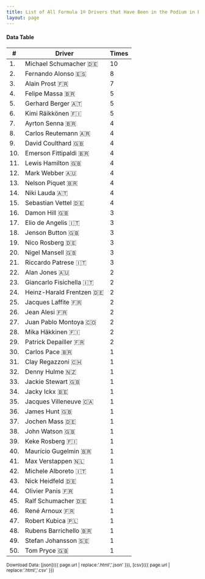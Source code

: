 ```yaml
---
title: List of All Formula 1® Drivers that Have Been in the Podium in Brazil by Number of Times
layout: page
---
```


<canvas id="chart" width="400" height="180"></canvas>
<script>
var data = {
    "datasets": [
        {
            "backgroundColor": "#f3a935",
            "borderColor": "#f68639",
            "borderWidth": 1,
            "data": [
                10.0,
                8.0,
                7.0,
                5.0,
                5.0,
                5.0,
                4.0,
                4.0,
                4.0,
                4.0,
                4.0,
                4.0,
                4.0,
                4.0,
                4.0,
                3.0,
                3.0,
                3.0,
                3.0,
                3.0,
                3.0,
                2.0,
                2.0,
                2.0,
                2.0,
                2.0,
                2.0,
                2.0,
                2.0,
                1.0,
                1.0,
                1.0,
                1.0,
                1.0,
                1.0,
                1.0,
                1.0,
                1.0,
                1.0,
                1.0,
                1.0,
                1.0,
                1.0,
                1.0,
                1.0,
                1.0,
                1.0,
                1.0,
                1.0,
                1.0
            ],
            "label": "Times"
        }
    ],
    "labels": [
        "Michael Schumacher",
        "Fernando Alonso",
        "Alain Prost",
        "Felipe Massa",
        "Gerhard Berger",
        "Kimi Räikkönen",
        "Ayrton Senna",
        "Carlos Reutemann",
        "David Coulthard",
        "Emerson Fittipaldi",
        "Lewis Hamilton",
        "Mark Webber",
        "Nelson Piquet",
        "Niki Lauda",
        "Sebastian Vettel",
        "Damon Hill",
        "Elio de Angelis",
        "Jenson Button",
        "Nico Rosberg",
        "Nigel Mansell",
        "Riccardo Patrese",
        "Alan Jones",
        "Giancarlo Fisichella",
        "Heinz-Harald Frentzen",
        "Jacques Laffite",
        "Jean Alesi",
        "Juan Pablo Montoya",
        "Mika Häkkinen",
        "Patrick Depailler",
        "Carlos Pace",
        "Clay Regazzoni",
        "Denny Hulme",
        "Jackie Stewart",
        "Jacky Ickx",
        "Jacques Villeneuve",
        "James Hunt",
        "Jochen Mass",
        "John Watson",
        "Keke Rosberg",
        "Maurício Gugelmin",
        "Max Verstappen",
        "Michele Alboreto",
        "Nick Heidfeld",
        "Olivier Panis",
        "Ralf Schumacher",
        "René Arnoux",
        "Robert Kubica",
        "Rubens Barrichello",
        "Stefan Johansson",
        "Tom Pryce"
    ]
};
var options = {
  legend: {
    display: false
  },
  scales: {
    xAxes: [{
      ticks: {
        beginAtZero: true,
        maxRotation: 180,
        display: window.innerWidth > 800
      }
    }],
    yAxes: [{
      ticks: {
        beginAtZero: true
      }
    }]
  },
  onResize: function(chart, size) {
    chart.options.scales.xAxes[0].ticks.display = size.width > 800;
  }
};
new Chart("chart", {
    data: data,
    type: 'bar',
    options: options
});
</script>



#### Data Table

| # | Driver | Times |
|--|--|--|
| 1. | Michael Schumacher 🇩🇪 | 10 |
| 2. | Fernando Alonso 🇪🇸 | 8 |
| 3. | Alain Prost 🇫🇷 | 7 |
| 4. | Felipe Massa 🇧🇷 | 5 |
| 5. | Gerhard Berger 🇦🇹 | 5 |
| 6. | Kimi Räikkönen 🇫🇮 | 5 |
| 7. | Ayrton Senna 🇧🇷 | 4 |
| 8. | Carlos Reutemann 🇦🇷 | 4 |
| 9. | David Coulthard 🇬🇧 | 4 |
| 10. | Emerson Fittipaldi 🇧🇷 | 4 |
| 11. | Lewis Hamilton 🇬🇧 | 4 |
| 12. | Mark Webber 🇦🇺 | 4 |
| 13. | Nelson Piquet 🇧🇷 | 4 |
| 14. | Niki Lauda 🇦🇹 | 4 |
| 15. | Sebastian Vettel 🇩🇪 | 4 |
| 16. | Damon Hill 🇬🇧 | 3 |
| 17. | Elio de Angelis 🇮🇹 | 3 |
| 18. | Jenson Button 🇬🇧 | 3 |
| 19. | Nico Rosberg 🇩🇪 | 3 |
| 20. | Nigel Mansell 🇬🇧 | 3 |
| 21. | Riccardo Patrese 🇮🇹 | 3 |
| 22. | Alan Jones 🇦🇺 | 2 |
| 23. | Giancarlo Fisichella 🇮🇹 | 2 |
| 24. | Heinz-Harald Frentzen 🇩🇪 | 2 |
| 25. | Jacques Laffite 🇫🇷 | 2 |
| 26. | Jean Alesi 🇫🇷 | 2 |
| 27. | Juan Pablo Montoya 🇨🇴 | 2 |
| 28. | Mika Häkkinen 🇫🇮 | 2 |
| 29. | Patrick Depailler 🇫🇷 | 2 |
| 30. | Carlos Pace 🇧🇷 | 1 |
| 31. | Clay Regazzoni 🇨🇭 | 1 |
| 32. | Denny Hulme 🇳🇿 | 1 |
| 33. | Jackie Stewart 🇬🇧 | 1 |
| 34. | Jacky Ickx 🇧🇪 | 1 |
| 35. | Jacques Villeneuve 🇨🇦 | 1 |
| 36. | James Hunt 🇬🇧 | 1 |
| 37. | Jochen Mass 🇩🇪 | 1 |
| 38. | John Watson 🇬🇧 | 1 |
| 39. | Keke Rosberg 🇫🇮 | 1 |
| 40. | Maurício Gugelmin 🇧🇷 | 1 |
| 41. | Max Verstappen 🇳🇱 | 1 |
| 42. | Michele Alboreto 🇮🇹 | 1 |
| 43. | Nick Heidfeld 🇩🇪 | 1 |
| 44. | Olivier Panis 🇫🇷 | 1 |
| 45. | Ralf Schumacher 🇩🇪 | 1 |
| 46. | René Arnoux 🇫🇷 | 1 |
| 47. | Robert Kubica 🇵🇱 | 1 |
| 48. | Rubens Barrichello 🇧🇷 | 1 |
| 49. | Stefan Johansson 🇸🇪 | 1 |
| 50. | Tom Pryce 🇬🇧 | 1 |

<small>Download Data: [json]({{ page.url | replace:'.html','.json' }}), [csv]({{ page.url | replace:'.html','.csv' }})</small>
